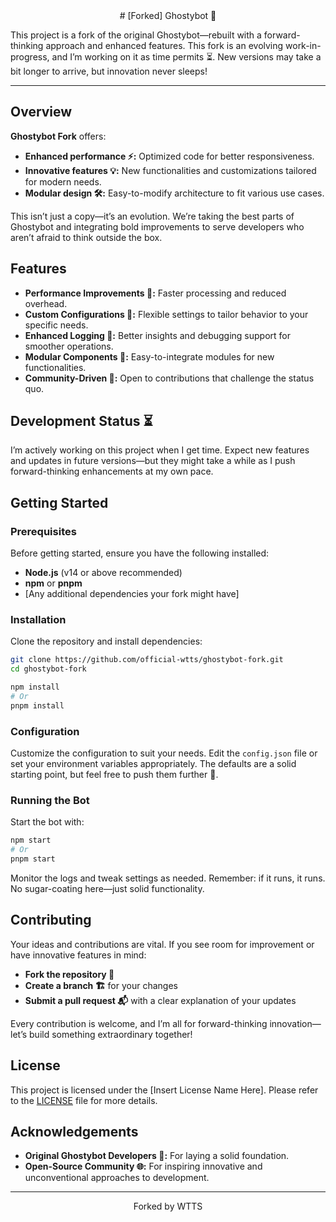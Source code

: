 
<center># [Forked] Ghostybot 🚀</center>

This project is a fork of the original Ghostybot—rebuilt with a forward-thinking approach and enhanced features. This fork is an evolving work-in-progress, and I’m working on it as time permits ⏳. New versions may take a bit longer to arrive, but innovation never sleeps!

---

## Overview

**Ghostybot Fork** offers:
- **Enhanced performance ⚡:** Optimized code for better responsiveness.
- **Innovative features 💡:** New functionalities and customizations tailored for modern needs.
- **Modular design 🛠️:** Easy-to-modify architecture to fit various use cases.

This isn’t just a copy—it’s an evolution. We’re taking the best parts of Ghostybot and integrating bold improvements to serve developers who aren’t afraid to think outside the box.

## Features

- **Performance Improvements 🚀:** Faster processing and reduced overhead.
- **Custom Configurations 🔧:** Flexible settings to tailor behavior to your specific needs.
- **Enhanced Logging 📝:** Better insights and debugging support for smoother operations.
- **Modular Components 🔄:** Easy-to-integrate modules for new functionalities.
- **Community-Driven 🤝:** Open to contributions that challenge the status quo.

## Development Status ⏳

I’m actively working on this project when I get time. Expect new features and updates in future versions—but they might take a while as I push forward-thinking enhancements at my own pace.

## Getting Started

### Prerequisites

Before getting started, ensure you have the following installed:
- **Node.js** (v14 or above recommended)
- **npm** or **pnpm**
- [Any additional dependencies your fork might have]

### Installation

Clone the repository and install dependencies:

```bash
git clone https://github.com/official-wtts/ghostybot-fork.git
cd ghostybot-fork

npm install
# Or
pnpm install
```

### Configuration

Customize the configuration to suit your needs. Edit the `config.json` file or set your environment variables appropriately. The defaults are a solid starting point, but feel free to push them further 🚀.

### Running the Bot

Start the bot with:

```bash
npm start
# Or
pnpm start
```

Monitor the logs and tweak settings as needed. Remember: if it runs, it runs. No sugar-coating here—just solid functionality.

## Contributing

Your ideas and contributions are vital. If you see room for improvement or have innovative features in mind:
- **Fork the repository 🔀**
- **Create a branch 🏗️** for your changes
- **Submit a pull request 📬** with a clear explanation of your updates

Every contribution is welcome, and I’m all for forward-thinking innovation—let’s build something extraordinary together!

## License

This project is licensed under the [Insert License Name Here]. Please refer to the [LICENSE](LICENSE) file for more details.

## Acknowledgements

- **Original Ghostybot Developers 🙌:** For laying a solid foundation.
- **Open-Source Community 🌐:** For inspiring innovative and unconventional approaches to development.

---
<center>Forked by WTTS</center>
